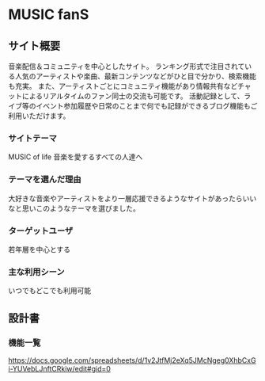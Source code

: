 # MUSIC fanS

## サイト概要
音楽配信＆コミュニティを中心としたサイト。
ランキング形式で注目されている人気のアーティストや楽曲、最新コンテンツなどがひと目で分かり、検索機能も充実。
また、アーティストごとにコミュニティ機能があり情報共有などチャットによるリアルタイムのファン同士の交流も可能です。
活動記録として、ライブ等のイベント参加履歴や日常のことまで何でも記録ができるブログ機能もご利用いただけます。

### サイトテーマ
MUSIC of life 音楽を愛するすべての人達へ

### テーマを選んだ理由
大好きな音楽やアーティストをより一層応援できるようなサイトがあったらいいなと思いこのようなテーマを選びました。

### ターゲットユーザ
若年層を中心とする

### 主な利用シーン
いつでもどこでも利用可能

## 設計書

### 機能一覧
https://docs.google.com/spreadsheets/d/1v2JtfMj2eXq5JMcNgeg0XhbCxGi-YUVebLJnftCRkiw/edit#gid=0
